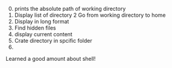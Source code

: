 0. prints the absolute path of working directory
1. Display list of directory
2 Go from working directory to home
3. Display in long format
4. Find hidden files
5. display current content
6. Crate directory in spcific folder
7.



Learned a good amount about shell!